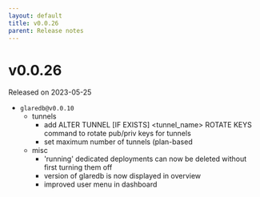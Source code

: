 ```yaml
---
layout: default
title: v0.0.26
parent: Release notes
---
```


<!-- markdownlint-disable title-case-style -->

# v0.0.26

Released on 2023-05-25

<!-- markdownlint-enable title-case-style -->

- `glaredb@v0.0.10`
  - tunnels
    - add ALTER TUNNEL [IF EXISTS] <tunnel_name> ROTATE KEYS command to rotate pub/priv keys for tunnels
    - set maximum number of tunnels (plan-based
  - misc
    - 'running' dedicated deployments can now be deleted without first turning them off
    - version of glaredb is now displayed in overview
    - improved user menu in dashboard

